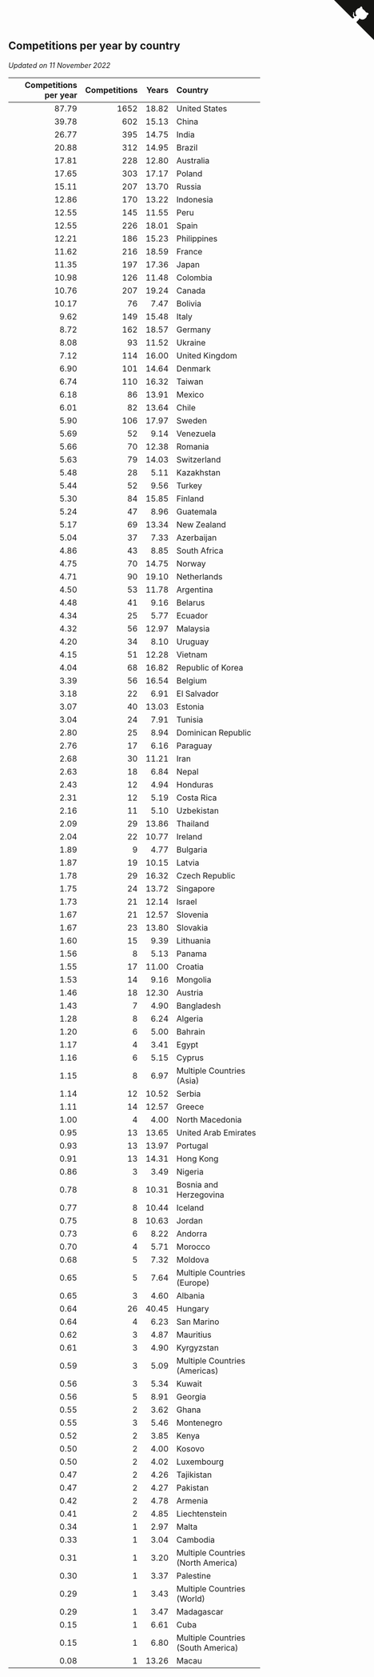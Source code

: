 ## Competitions per year by country

*Updated on 11 November 2022*

| Competitions per year | Competitions | Years | Country |
| ---: | ---: | ---: | :--- |
| 87.79 | 1652 | 18.82 | United States |
| 39.78 | 602 | 15.13 | China |
| 26.77 | 395 | 14.75 | India |
| 20.88 | 312 | 14.95 | Brazil |
| 17.81 | 228 | 12.80 | Australia |
| 17.65 | 303 | 17.17 | Poland |
| 15.11 | 207 | 13.70 | Russia |
| 12.86 | 170 | 13.22 | Indonesia |
| 12.55 | 145 | 11.55 | Peru |
| 12.55 | 226 | 18.01 | Spain |
| 12.21 | 186 | 15.23 | Philippines |
| 11.62 | 216 | 18.59 | France |
| 11.35 | 197 | 17.36 | Japan |
| 10.98 | 126 | 11.48 | Colombia |
| 10.76 | 207 | 19.24 | Canada |
| 10.17 | 76 | 7.47 | Bolivia |
| 9.62 | 149 | 15.48 | Italy |
| 8.72 | 162 | 18.57 | Germany |
| 8.08 | 93 | 11.52 | Ukraine |
| 7.12 | 114 | 16.00 | United Kingdom |
| 6.90 | 101 | 14.64 | Denmark |
| 6.74 | 110 | 16.32 | Taiwan |
| 6.18 | 86 | 13.91 | Mexico |
| 6.01 | 82 | 13.64 | Chile |
| 5.90 | 106 | 17.97 | Sweden |
| 5.69 | 52 | 9.14 | Venezuela |
| 5.66 | 70 | 12.38 | Romania |
| 5.63 | 79 | 14.03 | Switzerland |
| 5.48 | 28 | 5.11 | Kazakhstan |
| 5.44 | 52 | 9.56 | Turkey |
| 5.30 | 84 | 15.85 | Finland |
| 5.24 | 47 | 8.96 | Guatemala |
| 5.17 | 69 | 13.34 | New Zealand |
| 5.04 | 37 | 7.33 | Azerbaijan |
| 4.86 | 43 | 8.85 | South Africa |
| 4.75 | 70 | 14.75 | Norway |
| 4.71 | 90 | 19.10 | Netherlands |
| 4.50 | 53 | 11.78 | Argentina |
| 4.48 | 41 | 9.16 | Belarus |
| 4.34 | 25 | 5.77 | Ecuador |
| 4.32 | 56 | 12.97 | Malaysia |
| 4.20 | 34 | 8.10 | Uruguay |
| 4.15 | 51 | 12.28 | Vietnam |
| 4.04 | 68 | 16.82 | Republic of Korea |
| 3.39 | 56 | 16.54 | Belgium |
| 3.18 | 22 | 6.91 | El Salvador |
| 3.07 | 40 | 13.03 | Estonia |
| 3.04 | 24 | 7.91 | Tunisia |
| 2.80 | 25 | 8.94 | Dominican Republic |
| 2.76 | 17 | 6.16 | Paraguay |
| 2.68 | 30 | 11.21 | Iran |
| 2.63 | 18 | 6.84 | Nepal |
| 2.43 | 12 | 4.94 | Honduras |
| 2.31 | 12 | 5.19 | Costa Rica |
| 2.16 | 11 | 5.10 | Uzbekistan |
| 2.09 | 29 | 13.86 | Thailand |
| 2.04 | 22 | 10.77 | Ireland |
| 1.89 | 9 | 4.77 | Bulgaria |
| 1.87 | 19 | 10.15 | Latvia |
| 1.78 | 29 | 16.32 | Czech Republic |
| 1.75 | 24 | 13.72 | Singapore |
| 1.73 | 21 | 12.14 | Israel |
| 1.67 | 21 | 12.57 | Slovenia |
| 1.67 | 23 | 13.80 | Slovakia |
| 1.60 | 15 | 9.39 | Lithuania |
| 1.56 | 8 | 5.13 | Panama |
| 1.55 | 17 | 11.00 | Croatia |
| 1.53 | 14 | 9.16 | Mongolia |
| 1.46 | 18 | 12.30 | Austria |
| 1.43 | 7 | 4.90 | Bangladesh |
| 1.28 | 8 | 6.24 | Algeria |
| 1.20 | 6 | 5.00 | Bahrain |
| 1.17 | 4 | 3.41 | Egypt |
| 1.16 | 6 | 5.15 | Cyprus |
| 1.15 | 8 | 6.97 | Multiple Countries (Asia) |
| 1.14 | 12 | 10.52 | Serbia |
| 1.11 | 14 | 12.57 | Greece |
| 1.00 | 4 | 4.00 | North Macedonia |
| 0.95 | 13 | 13.65 | United Arab Emirates |
| 0.93 | 13 | 13.97 | Portugal |
| 0.91 | 13 | 14.31 | Hong Kong |
| 0.86 | 3 | 3.49 | Nigeria |
| 0.78 | 8 | 10.31 | Bosnia and Herzegovina |
| 0.77 | 8 | 10.44 | Iceland |
| 0.75 | 8 | 10.63 | Jordan |
| 0.73 | 6 | 8.22 | Andorra |
| 0.70 | 4 | 5.71 | Morocco |
| 0.68 | 5 | 7.32 | Moldova |
| 0.65 | 5 | 7.64 | Multiple Countries (Europe) |
| 0.65 | 3 | 4.60 | Albania |
| 0.64 | 26 | 40.45 | Hungary |
| 0.64 | 4 | 6.23 | San Marino |
| 0.62 | 3 | 4.87 | Mauritius |
| 0.61 | 3 | 4.90 | Kyrgyzstan |
| 0.59 | 3 | 5.09 | Multiple Countries (Americas) |
| 0.56 | 3 | 5.34 | Kuwait |
| 0.56 | 5 | 8.91 | Georgia |
| 0.55 | 2 | 3.62 | Ghana |
| 0.55 | 3 | 5.46 | Montenegro |
| 0.52 | 2 | 3.85 | Kenya |
| 0.50 | 2 | 4.00 | Kosovo |
| 0.50 | 2 | 4.02 | Luxembourg |
| 0.47 | 2 | 4.26 | Tajikistan |
| 0.47 | 2 | 4.27 | Pakistan |
| 0.42 | 2 | 4.78 | Armenia |
| 0.41 | 2 | 4.85 | Liechtenstein |
| 0.34 | 1 | 2.97 | Malta |
| 0.33 | 1 | 3.04 | Cambodia |
| 0.31 | 1 | 3.20 | Multiple Countries (North America) |
| 0.30 | 1 | 3.37 | Palestine |
| 0.29 | 1 | 3.43 | Multiple Countries (World) |
| 0.29 | 1 | 3.47 | Madagascar |
| 0.15 | 1 | 6.61 | Cuba |
| 0.15 | 1 | 6.80 | Multiple Countries (South America) |
| 0.08 | 1 | 13.26 | Macau |


<a href="https://github.com/JustinTimeCuber/wca_statistics" class="github-corner" aria-label="View source on Github"><svg width="80" height="80" viewBox="0 0 250 250" style="fill:#151513; color:#fff; position: absolute; top: 0; border: 0; right: 0;" aria-hidden="true"><path d="M0,0 L115,115 L130,115 L142,142 L250,250 L250,0 Z"></path><path d="M128.3,109.0 C113.8,99.7 119.0,89.6 119.0,89.6 C122.0,82.7 120.5,78.6 120.5,78.6 C119.2,72.0 123.4,76.3 123.4,76.3 C127.3,80.9 125.5,87.3 125.5,87.3 C122.9,97.6 130.6,101.9 134.4,103.2" fill="currentColor" style="transform-origin: 130px 106px;" class="octo-arm"></path><path d="M115.0,115.0 C114.9,115.1 118.7,116.5 119.8,115.4 L133.7,101.6 C136.9,99.2 139.9,98.4 142.2,98.6 C133.8,88.0 127.5,74.4 143.8,58.0 C148.5,53.4 154.0,51.2 159.7,51.0 C160.3,49.4 163.2,43.6 171.4,40.1 C171.4,40.1 176.1,42.5 178.8,56.2 C183.1,58.6 187.2,61.8 190.9,65.4 C194.5,69.0 197.7,73.2 200.1,77.6 C213.8,80.2 216.3,84.9 216.3,84.9 C212.7,93.1 206.9,96.0 205.4,96.6 C205.1,102.4 203.0,107.8 198.3,112.5 C181.9,128.9 168.3,122.5 157.7,114.1 C157.9,116.9 156.7,120.9 152.7,124.9 L141.0,136.5 C139.8,137.7 141.6,141.9 141.8,141.8 Z" fill="currentColor" class="octo-body"></path></svg></a><style>.github-corner:hover .octo-arm{animation:octocat-wave 560ms ease-in-out}@keyframes octocat-wave{0%,100%{transform:rotate(0)}20%,60%{transform:rotate(-25deg)}40%,80%{transform:rotate(10deg)}}@media (max-width:500px){.github-corner:hover .octo-arm{animation:none}.github-corner .octo-arm{animation:octocat-wave 560ms ease-in-out}}</style>
